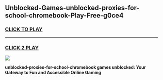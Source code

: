
## Unblocked-Games-unblocked-proxies-for-school-chromebook-Play-Free-g0ce4
<h3>
<a href="https://premium76.site?title=unblocked-proxies-for-school-chromebook&ref=21A">CLICK TO PLAY</a></h3>
<hr>

<h3>
<a href="https://premium76.site?title=unblocked-proxies-for-school-chromebook&ref=21A">CLICK 2 PLAY</a>
  
</h3>

<a href="https://premium76.site?title=unblocked-proxies-for-school-chromebook&ref=21A"><img src="https://clearcache.store/games.png"></a>


**unblocked-proxies-for-school-chromebook games unblocked: Your Gateway to Fun and Accessible Online Gaming**
